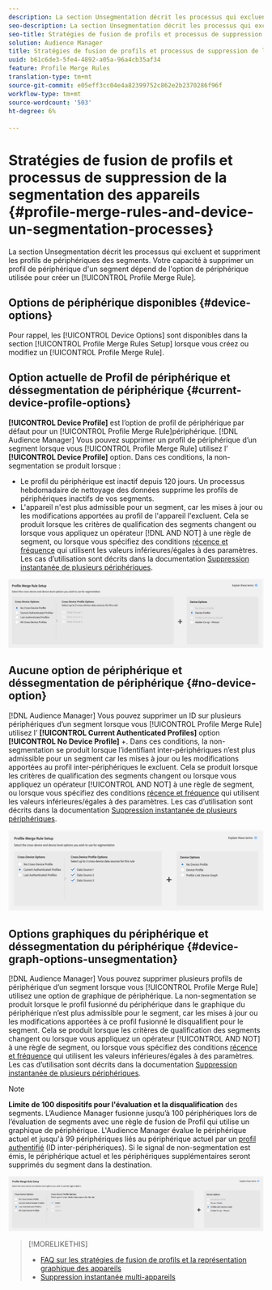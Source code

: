 ```yaml
---
description: La section Unsegmentation décrit les processus qui excluent et suppriment les profils de périphériques des segments. La possibilité de supprimer un profil de périphérique d’un segment dépend de l’option de périphérique utilisée pour créer une règle de fusion de Profil.
seo-description: La section Unsegmentation décrit les processus qui excluent et suppriment les profils de périphériques des segments. La possibilité de supprimer un profil de périphérique d’un segment dépend de l’option de périphérique utilisée pour créer une règle de fusion de Profil.
seo-title: Stratégies de fusion de profils et processus de suppression de la segmentation des appareils
solution: Audience Manager
title: Stratégies de fusion de profils et processus de suppression de la segmentation des appareils
uuid: b61c6de3-5fe4-4892-a05a-96a4cb35af34
feature: Profile Merge Rules
translation-type: tm+mt
source-git-commit: e05eff3cc04e4a82399752c862e2b2370286f96f
workflow-type: tm+mt
source-wordcount: '503'
ht-degree: 6%

---
```



# Stratégies de fusion de profils et processus de suppression de la segmentation des appareils {#profile-merge-rules-and-device-un-segmentation-processes}

La section Unsegmentation décrit les processus qui excluent et suppriment les profils de périphériques des segments. Votre capacité à supprimer un profil de périphérique d&#39;un segment dépend de l&#39;option de périphérique utilisée pour créer un [!UICONTROL Profile Merge Rule].

## Options de périphérique disponibles {#device-options}

Pour rappel, les [!UICONTROL Device Options] sont disponibles dans la section [!UICONTROL Profile Merge Rules Setup] lorsque vous créez ou modifiez un [!UICONTROL Profile Merge Rule].

## Option actuelle de Profil de périphérique et déssegmentation de périphérique {#current-device-profile-options}

**[!UICONTROL Device Profile]** est l’option de profil de périphérique par défaut pour un  [!UICONTROL Profile Merge Rule]périphérique. [!DNL Audience Manager] Vous pouvez supprimer un profil de périphérique d’un segment lorsque vous  [!UICONTROL Profile Merge Rule] utilisez l’ **[!UICONTROL Device Profile]** option. Dans ces conditions, la non-segmentation se produit lorsque :

* Le profil du périphérique est inactif depuis 120 jours. Un processus hebdomadaire de nettoyage des données supprime les profils de périphériques inactifs de vos segments.
* L&#39;appareil n&#39;est plus admissible pour un segment, car les mises à jour ou les modifications apportées au profil de l&#39;appareil l&#39;excluent. Cela se produit lorsque les critères de qualification des segments changent ou lorsque vous appliquez un opérateur [!DNL AND NOT] à une règle de segment, ou lorsque vous spécifiez des conditions [récence et fréquence](../segments/recency-and-frequency.md) qui utilisent les valeurs inférieures/égales à des paramètres. Les cas d’utilisation sont décrits dans la documentation [Suppression instantanée de plusieurs périphériques](instant-cross-device-suppression.md).

![périphérique uniquement](assets/device-only.png)

## Aucune option de périphérique et déssegmentation de périphérique {#no-device-option}

[!DNL Audience Manager] Vous pouvez supprimer un ID sur plusieurs périphériques d’un segment lorsque vous  [!UICONTROL Profile Merge Rule] utilisez l’ **[!UICONTROL Current Authenticated Profiles]** option  **[!UICONTROL No Device Profile]** +. Dans ces conditions, la non-segmentation se produit lorsque l’identifiant inter-périphériques n’est plus admissible pour un segment car les mises à jour ou les modifications apportées au profil inter-périphériques le excluent. Cela se produit lorsque les critères de qualification des segments changent ou lorsque vous appliquez un opérateur [!UICONTROL AND NOT] à une règle de segment, ou lorsque vous spécifiez des conditions [récence et fréquence](../segments/recency-and-frequency.md) qui utilisent les valeurs inférieures/égales à des paramètres. Les cas d’utilisation sont décrits dans la documentation [Suppression instantanée de plusieurs périphériques](instant-cross-device-suppression.md).

![](assets/current-no-device.png)

## Options graphiques du périphérique et déssegmentation du périphérique {#device-graph-options-unsegmentation}

[!DNL Audience Manager] Vous pouvez supprimer plusieurs profils de périphérique d’un segment lorsque vous  [!UICONTROL Profile Merge Rule] utilisez une option de graphique de périphérique. La non-segmentation se produit lorsque le profil fusionné du périphérique dans le graphique du périphérique n’est plus admissible pour le segment, car les mises à jour ou les modifications apportées à ce profil fusionné le disqualifient pour le segment. Cela se produit lorsque les critères de qualification des segments changent ou lorsque vous appliquez un opérateur [!UICONTROL AND NOT] à une règle de segment, ou lorsque vous spécifiez des conditions [récence et fréquence](../segments/recency-and-frequency.md) qui utilisent les valeurs inférieures/égales à des paramètres. Les cas d’utilisation sont décrits dans la documentation [Suppression instantanée de plusieurs périphériques](instant-cross-device-suppression.md).

>[!NOTE]
>
>**Limite de 100 dispositifs pour l&#39;évaluation et la disqualification** des segments.
>L’Audience Manager fusionne jusqu’à 100 périphériques lors de l’évaluation de segments avec une règle de fusion de Profil qui utilise un graphique de périphérique. L&#39;Audience Manager évalue le périphérique actuel et jusqu&#39;à 99 périphériques liés au périphérique actuel par un [profil authentifié](../../reference/visitor-authentication-states.md) (ID inter-périphériques). Si le signal de non-segmentation est émis, le périphérique actuel et les périphériques supplémentaires seront supprimés du segment dans la destination.

![](assets/last-device-graph.png)

>[!MORELIKETHIS]
>
>* [FAQ sur les stratégies de fusion de profils et la représentation graphique des appareils](../../faq/faq-profile-merge.md)
>* [Suppression instantanée multi-appareils](instant-cross-device-suppression.md)

